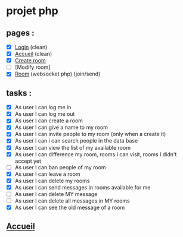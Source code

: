 # projet php

## pages :

- [x] [Login](talk_with_me/login.php) (clean)
- [x] [Accueil](index.php) (clean)
- [x] [Create room](talk_with_me/create_room.php)
- [ ] [Modify room]
- [x] [Room](talk_with_me/room.php) (websocket php) (join/send)

## tasks :

- [x] As user I can log me in 
- [x] As user I can log me out
- [x] As user I can create a room
- [x] As user I can give a name to my room
- [x] As user I can invite people to my room (only when a create it)
- [x] As user I can i can search people in the data base
- [x] As user I can view the list of my available room
- [x] As user I can difference my room, rooms I can visit, rooms I didn't accept yet
- [ ] As user I can ban people of my room
- [x] As user I can leave a room
- [x] As user I can delete my rooms
- [x] As user I can send messages in rooms available for me
- [ ] As user I can delete MY message
- [ ] As user I can delete all messages in MY rooms
- [x] As user I can see the old message of a room

## [Accueil](index.php)

